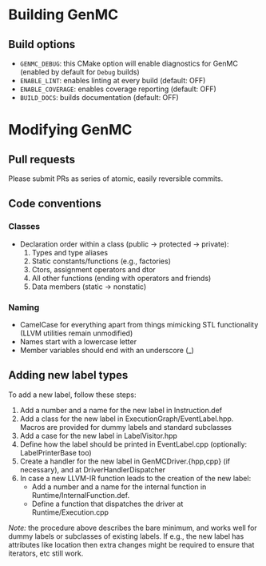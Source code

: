 # Building GenMC

## Build options

 - `GENMC_DEBUG`: this CMake option will enable diagnostics for GenMC (enabled by default for `Debug` builds)
 - `ENABLE_LINT`: enables linting at every build (default: OFF)
 - `ENABLE_COVERAGE`: enables coverage reporting (default: OFF)
 - `BUILD_DOCS`: builds documentation (default: OFF)

# Modifying GenMC

## Pull requests

Please submit PRs as series of atomic, easily reversible commits.

## Code conventions

### Classes

- Declaration order within a class (public -> protected -> private):
  1. Types and type aliases
  2. Static constants/functions (e.g., factories)
  3. Ctors, assignment operators and dtor
  4. All other functions (ending with operators and friends)
  5. Data members (static -> nonstatic)

### Naming

- CamelCase for everything apart from things mimicking STL
  functionality (LLVM utilities remain unmodified)
- Names start with a lowercase letter
- Member variables should end with an underscore (_)

## Adding new label types

To add a new label, follow these steps:

1. Add a number and a name for the new label in Instruction.def
2. Add a class for the new label in ExecutionGraph/EventLabel.hpp.
   Macros are provided for dummy labels and standard subclasses
3. Add a case for the new label in LabelVisitor.hpp
4. Define how the label should be printed in EventLabel.cpp
   (optionally: LabelPrinterBase too)
5. Create a handler for the new label in GenMCDriver.{hpp,cpp}
   (if necessary), and at DriverHandlerDispatcher
6. In case a new LLVM-IR function leads to the creation of
   the new label:
   - Add a number and a name for the internal function in
   Runtime/InternalFunction.def.
   - Define a function that dispatches the driver at
   Runtime/Execution.cpp

*Note:* the procedure above describes the bare minimum, and works well
for dummy labels or subclasses of existing labels. If e.g., the new
label has attributes like location then extra changes might be
required to ensure that iterators, etc still work.
